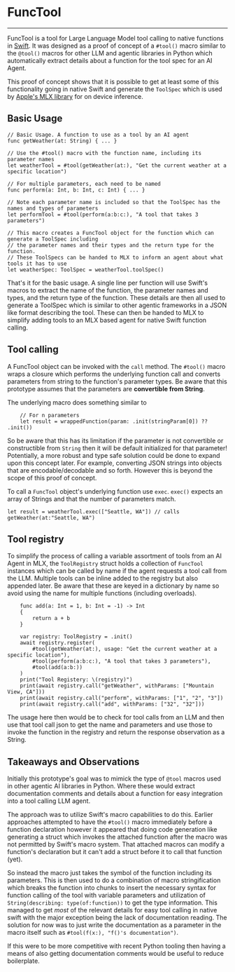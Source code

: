 # FuncTool
---

FuncTool is a tool for Large Language Model tool calling to native functions in [Swift](https://github.com/SwiftLang). It was designed as a proof of concept of a `#tool()` macro similar to the `@tool()` macros for other LLM and agentic libraries in Python which automatically extract details about a function for the tool spec for an AI Agent.

This proof of concept shows that it is possible to get at least some of this functionality going in native Swift and generate the `ToolSpec` which is used by [Apple's MLX library](https://github.com/ml-explore/mlx) for on device inference.

## Basic Usage

```
// Basic Usage. A function to use as a tool by an AI agent
func getWeather(at: String) { ... }

// Use the #tool() macro with the function name, including its parameter names
let weatherTool = #tool(getWeather(at:), "Get the current weather at a specific location")

// For multiple parameters, each need to be named
func perform(a: Int, b: Int, c: Int) { ... }

// Note each parameter name is included so that the ToolSpec has the names and types of parameters
let performTool = #tool(perform(a:b:c:), "A tool that takes 3 parameters")

// This macro creates a FuncTool object for the function which can generate a ToolSpec including
// the parameter names and their types and the return type for the function.
// These ToolSpecs can be handed to MLX to inform an agent about what tools it has to use
let weatherSpec: ToolSpec = weatherTool.toolSpec()
```

That's it for the basic usage. A single line per function will use Swift's macros to extract the name of the function, the parameter names and types, and the return type of the function. These details are then all used to generate a ToolSpec which is similar to other agentic frameworks in a JSON like format describing the tool. These can then be handed to MLX to simplify adding tools to an MLX based agent for native Swift function calling.

## Tool calling

A FuncTool object can be invoked with the `call` method. The `#tool()` macro wraps a closure which performs the underlying function call and converts parameters from string to the function's parameter types. Be aware that this prototype assumes that the parameters are **convertible from String**.

The underlying macro does something similar to

```
    // For n parameters
    let result = wrappedFunction(param: .init(stringParam[0]) ?? .init())
```

So be aware that this has its limitation if the parameter is not convertible or constructible from `String` then it will be default initialized for that parameter! Potentially, a more robust and type safe solution could be done to expand upon this concept later. For example, converting JSON strings into objects that are encodable/decodable and so forth. However this is beyond the scope of this proof of concept.

To call a `FuncTool` object's underlying function use `exec`. `exec()` expects an array of Strings and that the number of parameters match. 

```   
let result = weatherTool.exec(["Seattle, WA"]) // calls getWeather(at:"Seattle, WA")
```

## Tool registry

To simplify the process of calling a variable assortment of tools from an AI Agent in MLX, the `ToolRegistry` struct holds a collection of `FuncTool` instances which can be called by name if the agent requests a tool call from the LLM. Multiple tools can be inline added to the registry but also appended later. Be aware that these are keyed in a dictionary by name so avoid using the name for multiple functions (including overloads).

```
    func add(a: Int = 1, b: Int = -1) -> Int
    {
        return a + b
    }

    var registry: ToolRegistry = .init()
    await registry.register(
        #tool(getWeather(at:), usage: "Get the current weather at a specific location"),
        #tool(perform(a:b:c:), "A tool that takes 3 parameters"),
        #tool(add(a:b:))
    )
    print("Tool Registery: \(registry)")
    print(await registry.call("getWeather", withParams: ["Mountain View, CA"]))
    print(await registry.call("perform", withParams: ["1", "2", "3"])
    print(await registry.call("add", withParams: ["32", "32"]))
``` 

The usage here then would be to check for tool calls from an LLM and then use that tool call json to get the name and parameters and use those to invoke the function in the registry and return the response observation as a String.

## Takeaways and Observations

Initially this prototype's goal was to mimick the type of `@tool` macros used in other agentic AI libraries in Python. Where these would extract documentation comments and details about a function for easy integration into a tool calling LLM agent. 

The approach was to utilize Swift's macro capabilities to do this. Earlier approaches attempted to have the `#tool()` macro immediately before a function declaration however it appeared that doing code generation like generating a struct which invokes the attached function after the macro was not permitted by Swift's macro system. That attached macros can modify a function's declaration but it can't add a struct before it to call that function (yet). 

So instead the macro just takes the symbol of the function including its parameters. This is then used to do a combination of macro stringification which breaks the function into chunks to insert the necessary syntax for function calling of the tool with variable parameters and utilization of `String(describing: type(of:function))` to get the type information. This managed to get *most* of the relevant details for easy tool calling in native swift with the major exception being the lack of documentation reading. The solution for now was to just write the documentation as a parameter in the macro itself such as `#tool(f(x:), "f()'s documentation")`. 

If this were to be more competitive with recent Python tooling then having a means of also getting documentation comments would be useful to reduce boilerplate.



